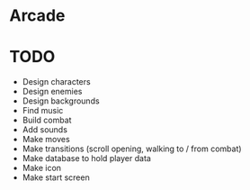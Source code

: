# Arcade

# TODO
- Design characters
- Design enemies
- Design backgrounds
- Find music
- Build combat
- Add sounds
- Make moves
- Make transitions (scroll opening, walking to / from combat)
- Make database to hold player data
- Make icon
- Make start screen